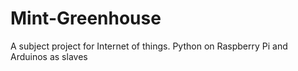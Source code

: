# Mint-Greenhouse
A subject project for Internet of things.
Python on Raspberry Pi and Arduinos as slaves
